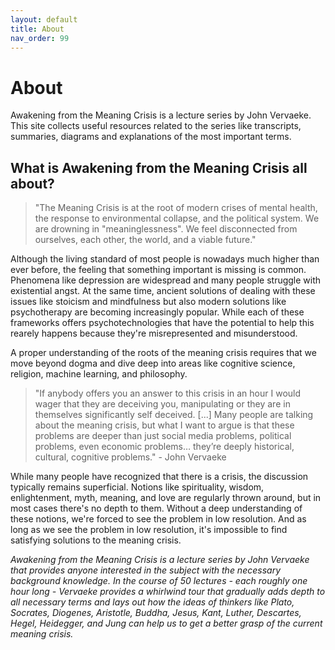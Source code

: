 ```yaml
---
layout: default
title: About
nav_order: 99
---
```


# About

Awakening from the Meaning Crisis is a lecture series by John Vervaeke. This site collects useful resources related to the series like transcripts, summaries, diagrams and explanations of the most important terms. 

## What is Awakening from the Meaning Crisis all about?

>"The Meaning Crisis is at the root of modern crises of mental health, the response to environmental collapse, and the political system. We are drowning in "meaninglessness". We feel disconnected from ourselves, each other, the world, and a viable future."

Although the living standard of most people is nowadays much higher than ever before, the feeling that something important is missing is common. Phenomena like depression are widespread and many people struggle with existential angst. At the same time, ancient solutions of dealing with these issues like stoicism and mindfulness but also modern solutions like psychotherapy are becoming increasingly popular. While each of these frameworks offers psychotechnologies that have the potential to help this rearely happens because they're misrepresented and misunderstood.

A proper understanding of the roots of the meaning crisis requires that we move beyond dogma and dive deep into areas like cognitive science, religion, machine learning, and philosophy.

>"If anybody offers you an answer to this crisis in an hour I would wager that they are deceiving you, manipulating or they are in themselves significantly self deceived. [...] Many people are talking about the meaning crisis, but what I want to argue is that these problems are deeper than just social media problems, political problems, even economic problems… they’re deeply historical, cultural, cognitive problems." - John Vervaeke

While many people have recognized that there is a crisis, the discussion typically remains superficial. Notions like spirituality, wisdom, enlightenment, myth, meaning, and love are regularly thrown around, but in most cases there's no depth to them. Without a deep understanding of these notions, we're forced to see the problem in low resolution. And as long as we see the problem in low resolution, it's impossible to find satisfying solutions to the meaning crisis.

*Awakening from the Meaning Crisis is a lecture series by John Vervaeke that provides anyone interested in the subject with the necessary background knowledge. In the course of 50 lectures - each roughly one hour long - Vervaeke provides a whirlwind tour that gradually adds depth to all necessary terms and lays out how the ideas of thinkers like Plato, Socrates, Diogenes, Aristotle, Buddha, Jesus, Kant, Luther, Descartes, Hegel, Heidegger, and Jung can help us to get a better grasp of the current meaning crisis.*

